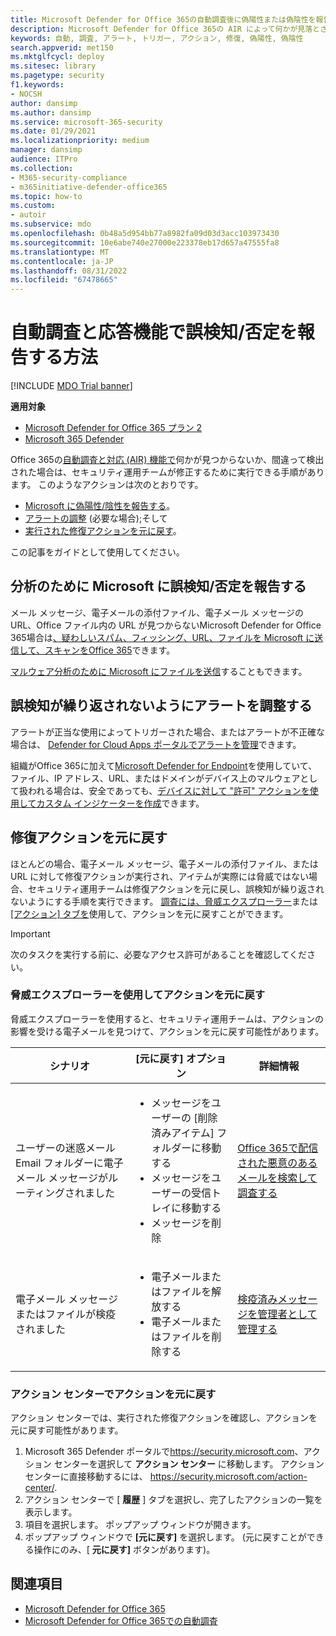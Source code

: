 ```yaml
---
title: Microsoft Defender for Office 365の自動調査後に偽陽性または偽陰性を報告する方法
description: Microsoft Defender for Office 365の AIR によって何かが見落とされたか、間違って検出されましたか? 分析のために誤検知または偽陰性を Microsoft に送信する方法について説明します。
keywords: 自動, 調査, アラート, トリガー, アクション, 修復, 偽陽性, 偽陰性
search.appverid: met150
ms.mktglfcycl: deploy
ms.sitesec: library
ms.pagetype: security
f1.keywords:
- NOCSH
author: dansimp
ms.author: dansimp
ms.service: microsoft-365-security
ms.date: 01/29/2021
ms.localizationpriority: medium
manager: dansimp
audience: ITPro
ms.collection:
- M365-security-compliance
- m365initiative-defender-office365
ms.topic: how-to
ms.custom:
- autoir
ms.subservice: mdo
ms.openlocfilehash: 0b48a5d954bb77a8982fa09d03d3acc103973430
ms.sourcegitcommit: 10e6abe740e27000e223378eb17d657a47555fa8
ms.translationtype: MT
ms.contentlocale: ja-JP
ms.lasthandoff: 08/31/2022
ms.locfileid: "67478665"
---
```

# <a name="how-to-report-false-positivesnegatives-in-automated-investigation-and-response-capabilities"></a>自動調査と応答機能で誤検知/否定を報告する方法

[!INCLUDE [MDO Trial banner](../includes/mdo-trial-banner.md)]

**適用対象**
- [Microsoft Defender for Office 365 プラン 2](defender-for-office-365.md)
- [Microsoft 365 Defender](../defender/microsoft-365-defender.md)

Office 365の[自動調査と対応 (AIR) 機能で](automated-investigation-response-office.md)何かが見つからないか、間違って検出された場合は、セキュリティ運用チームが修正するために実行できる手順があります。 このようなアクションは次のとおりです。

- [Microsoft に偽陽性/陰性を報告する](#report-a-false-positivenegative-to-microsoft-for-analysis)。
- [アラートの調整](#adjust-an-alert-to-prevent-false-positives-from-recurring) (必要な場合);そして
- [実行された修復アクションを元に戻す](#undo-a-remediation-action)。

この記事をガイドとして使用してください。

## <a name="report-a-false-positivenegative-to-microsoft-for-analysis"></a>分析のために Microsoft に誤検知/否定を報告する

メール メッセージ、電子メールの添付ファイル、電子メール メッセージの URL、Office ファイル内の URL が見つからないMicrosoft Defender for Office 365場合は[、疑わしいスパム、フィッシング、URL、ファイルを Microsoft に送信して、スキャンをOffice 365](admin-submission.md)できます。

[マルウェア分析のために Microsoft にファイルを送信](https://www.microsoft.com/wdsi/filesubmission)することもできます。

## <a name="adjust-an-alert-to-prevent-false-positives-from-recurring"></a>誤検知が繰り返されないようにアラートを調整する

アラートが正当な使用によってトリガーされた場合、またはアラートが不正確な場合は、 [Defender for Cloud Apps ポータルでアラートを管理](/cloud-app-security/managing-alerts)できます。

組織がOffice 365に加えて[Microsoft Defender for Endpoint](/windows/security/threat-protection)を使用していて、ファイル、IP アドレス、URL、またはドメインがデバイス上のマルウェアとして扱われる場合は、安全であっても、[デバイスに対して "許可" アクションを使用してカスタム インジケーターを作成](/windows/security/threat-protection/microsoft-defender-atp/manage-indicators)できます。

## <a name="undo-a-remediation-action"></a>修復アクションを元に戻す

ほとんどの場合、電子メール メッセージ、電子メールの添付ファイル、または URL に対して修復アクションが実行され、アイテムが実際には脅威ではない場合、セキュリティ運用チームは修復アクションを元に戻し、誤検知が繰り返されないようにする手順を実行できます。 [調査には、脅威エクスプローラー](#undo-an-action-using-threat-explorer)または [[アクション] タブを](#undo-an-action-in-the-action-center)使用して、アクションを元に戻すことができます。

> [!IMPORTANT]
> 次のタスクを実行する前に、必要なアクセス許可があることを確認してください。

### <a name="undo-an-action-using-threat-explorer"></a>脅威エクスプローラーを使用してアクションを元に戻す

脅威エクスプローラーを使用すると、セキュリティ運用チームは、アクションの影響を受ける電子メールを見つけて、アクションを元に戻す可能性があります。

|シナリオ|[元に戻す] オプション|詳細情報|
|---|---|---|
|ユーザーの迷惑メール Email フォルダーに電子メール メッセージがルーティングされました|<ul><li>メッセージをユーザーの [削除済みアイテム] フォルダーに移動する</li><li>メッセージをユーザーの受信トレイに移動する</li><li>メッセージを削除</li></ul>|[Office 365で配信された悪意のあるメールを検索して調査する](investigate-malicious-email-that-was-delivered.md)|
|電子メール メッセージまたはファイルが検疫されました|<ul><li>電子メールまたはファイルを解放する</li><li> 電子メールまたはファイルを削除する</li></ul>|[検疫済みメッセージを管理者として管理する](manage-quarantined-messages-and-files.md)|

### <a name="undo-an-action-in-the-action-center"></a>アクション センターでアクションを元に戻す

アクション センターでは、実行された修復アクションを確認し、アクションを元に戻す可能性があります。

1. Microsoft 365 Defender ポータルで<https://security.microsoft.com>、アクション センターを選択して **アクション センター** に移動します。 アクション センターに直接移動するには、 <https://security.microsoft.com/action-center/>.
2. アクション センターで [ **履歴** ] タブを選択し、完了したアクションの一覧を表示します。
3. 項目を選択します。 ポップアップ ウィンドウが開きます。
4. ポップアップ ウィンドウで **[元に戻す]** を選択します。 (元に戻すことができる操作にのみ、[ **元に戻す]** ボタンがあります)。

## <a name="see-also"></a>関連項目

- [Microsoft Defender for Office 365](defender-for-office-365.md)
- [Microsoft Defender for Office 365での自動調査](office-365-air.md)

